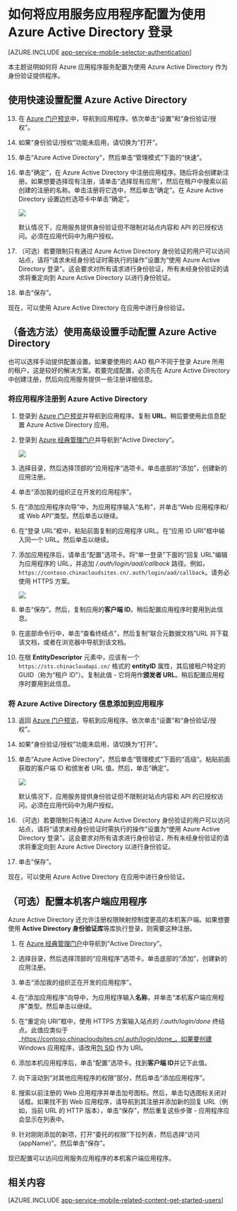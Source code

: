<properties
	pageTitle="如何为应用服务应用程序配置 Azure Active Directory 身份验证"
	description="了解如何为应用服务应用程序配置 Azure Active Directory 身份验证。"
	authors="mattchenderson"
	services="app-service"
	documentationCenter=""
	manager="erikre"
	editor=""/>

<tags
	ms.service="app-service-mobile"
	ms.date="05/04/2016"
	wacn.date="10/17/2016"/>

# 如何将应用服务应用程序配置为使用 Azure Active Directory 登录

[AZURE.INCLUDE [app-service-mobile-selector-authentication](../../includes/app-service-mobile-selector-authentication.md)]

本主题说明如何将 Azure 应用程序服务配置为使用 Azure Active Directory 作为身份验证提供程序。

## <a name="express"></a>使用快速设置配置 Azure Active Directory

13. 在 [Azure 门户预览]中，导航到应用程序。依次单击“设置”和“身份验证/授权”。

14. 如果“身份验证/授权”功能未启用，请切换为“打开”。

15. 单击“Azure Active Directory”，然后单击“管理模式”下面的“快速”。

16. 单击“确定”，在 Azure Active Directory 中注册应用程序。随后将会创建新注册。如果想要选择现有注册，请单击“选择现有应用”，然后在租户中搜索以前创建的注册的名称。单击注册将它选中，然后单击“确定”。在 Azure Active Directory 设置边栏选项卡中单击“确定”。

    ![][0]

	默认情况下，应用服务提供身份验证但不限制对站点内容和 API 的已授权访问。必须在应用代码中为用户授权。

17. （可选）若要限制只有通过 Azure Active Directory 身份验证的用户可以访问站点，请将“请求未经身份验证时需执行的操作”设置为“使用 Azure Active Directory 登录”。这会要求对所有请求进行身份验证，所有未经身份验证的请求将重定向到 Azure Active Directory 以进行身份验证。

17. 单击“保存”。

现在，可以使用 Azure Active Directory 在应用中进行身份验证。

## <a name="advanced"></a>（备选方法）使用高级设置手动配置 Azure Active Directory
也可以选择手动提供配置设置。如果要使用的 AAD 租户不同于登录 Azure 所用的租户，这是较好的解决方案。若要完成配置，必须先在 Azure Active Directory 中创建注册，然后向应用服务提供一些注册详细信息。

### <a name="register"></a>将应用程序注册到 Azure Active Directory

1. 登录到 [Azure 门户预览]并导航到应用程序。复制 **URL**。稍后要使用此信息配置 Azure Active Directory 应用。

3. 登录到 [Azure 经典管理门户]并导航到“Active Directory”。

    ![][2]

4. 选择目录，然后选择顶部的“应用程序”选项卡。单击底部的“添加”，创建新的应用注册。

5. 单击“添加我的组织正在开发的应用程序”。

6. 在“添加应用程序向导”中，为应用程序输入“名称”，并单击“Web 应用程序和/或 Web API”类型。然后单击以继续。

7. 在“登录 URL”框中，粘贴前面复制的应用程序 URL。在“应用 ID URI”框中输入同一个 URL。然后单击以继续。

8. 添加应用程序后，请单击“配置”选项卡。将“单一登录”下面的“回复 URL”编辑为应用程序的 URL，并追加 _/.auth/login/aad/callback_ 路径。例如，`https://contoso.chinacloudsites.cn/.auth/login/aad/callback`。请务必使用 HTTPS 方案。

    ![][3]

9. 单击“保存”。然后，复制应用的**客户端 ID**。稍后配置应用程序时要用到此信息。

10. 在底部命令行中，单击“查看终结点”，然后复制“联合元数据文档”URL 并下载该文档，或者在浏览器中导航到该文档。

11. 在根 **EntityDescriptor** 元素中，应该有一个 `https://sts.chinacloudapi.cn/` 格式的 **entityID** 属性，其后接租户特定的 GUID（称为“租户 ID”）。复制此值 - 它将用作**颁发者 URL**。稍后配置应用程序时要用到此信息。

### <a name="secrets"></a>将 Azure Active Directory 信息添加到应用程序

13. 返回 [Azure 门户预览]，导航到应用程序。依次单击“设置”和“身份验证/授权”。

14. 如果“身份验证/授权”功能未启用，请切换为“打开”。

15. 单击“Azure Active Directory”，然后单击“管理模式”下面的“高级”。粘贴前面获取的客户端 ID 和颁发者 URL 值。然后，单击“确定”。

    ![][1]

	默认情况下，应用服务提供身份验证但不限制对站点内容和 API 的已授权访问。必须在应用代码中为用户授权。

17. （可选）若要限制只有通过 Azure Active Directory 身份验证的用户可以访问站点，请将“请求未经身份验证时需执行的操作”设置为“使用 Azure Active Directory 登录”。这会要求对所有请求进行身份验证，所有未经身份验证的请求将重定向到 Azure Active Directory 以进行身份验证。

17. 单击“保存”。

现在，可以使用 Azure Active Directory 在应用中进行身份验证。

## （可选）配置本机客户端应用程序

Azure Active Directory 还允许注册权限映射控制度更高的本机客户端。如果想要使用 **Active Directory 身份验证库**等库执行登录，则需要这种注册。

1. 在 [Azure 经典管理门户]中导航到“Active Directory”。

2. 选择目录，然后选择顶部的“应用程序”选项卡。单击底部的“添加”，创建新的应用注册。

3. 单击“添加我的组织正在开发的应用程序”。

4. 在“添加应用程序”向导中，为应用程序输入**名称**，并单击“本机客户端应用程序”类型。然后单击以继续。

5. 在“重定向 URI”框中，使用 HTTPS 方案输入站点的 _/.auth/login/done_ 终结点。此值应类似于 \_https://contoso.chinacloudsites.cn/.auth/login/done_。如果要创建 Windows 应用程序，请改用[包 SID](/documentation/articles/app-service-mobile-dotnet-how-to-use-client-library/#package-sid) 作为 URI。

6. 添加本机应用程序后，单击“配置”选项卡。找到**客户端 ID**并记下此值。

7. 向下滚动到“对其他应用程序的权限”部分，然后单击“添加应用程序”。

8. 搜索以前注册的 Web 应用程序并单击加号图标。然后，单击勾选图标关闭对话框。如果找不到 Web 应用程序，请导航到其注册并添加新的回复 URL（例如，当前 URL 的 HTTP 版本），单击“保存”，然后重复这些步骤 - 应用程序应会显示在列表中。

9. 针对刚刚添加的新项，打开“委托的权限”下拉列表，然后选择“访问(appName)”。然后单击“保存”。

现已配置可以访问应用服务应用程序的本机客户端应用程序。

## <a name="related-content"></a>相关内容

[AZURE.INCLUDE [app-service-mobile-related-content-get-started-users](../../includes/app-service-mobile-related-content-get-started-users.md)]

<!-- Images. -->

[0]: ./media/app-service-mobile-how-to-configure-active-directory-authentication/mobile-app-aad-express-settings.png
[1]: ./media/app-service-mobile-how-to-configure-active-directory-authentication/mobile-app-aad-advanced-settings.png
[2]: ./media/app-service-mobile-how-to-configure-active-directory-authentication/app-service-navigate-aad.png
[3]: ./media/app-service-mobile-how-to-configure-active-directory-authentication/app-service-aad-app-configure.png

<!-- URLs. -->

[Azure 门户预览]: https://portal.azure.cn/
[Azure 经典管理门户]: https://manage.windowsazure.cn/
[alternative method]: #advanced

<!---HONumber=Mooncake_0919_2016-->